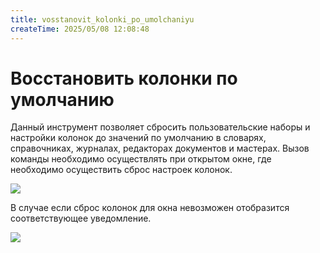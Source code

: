 ```yaml
---
title: vosstanovit_kolonki_po_umolchaniyu
createTime: 2025/05/08 12:08:48
---
```

# Восстановить колонки по умолчанию
Данный инструмент позволяет сбросить пользовательские наборы и настройки колонок до значений по умолчанию в словарях, справочниках, журналах, редакторах документов и мастерах. Вызов команды необходимо осуществлять при открытом окне, где необходимо осуществить сброс настроек колонок.

![](image453.png)

В случае если сброс колонок для окна невозможен отобразится соответствующее уведомление.

![](image454.png)
